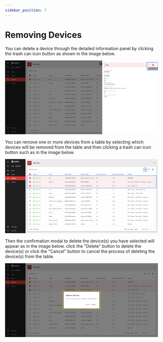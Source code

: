 ```yaml
---
sidebar_position: 7
---
```


# Removing Devices

You can delete a device through the detailed information panel by clicking the trash can icon button as shown in the image below.

![](/img/screenshots/website-application-usage/devices/removing-devices/removing-devices-1.png)

You can remove one or more devices from a table by selecting which devices will be removed from the table and then clicking a trash can icon button such as in the image below.

![](/img/screenshots/website-application-usage/devices/removing-devices/removing-devices-2.png)

Then the confirmation modal to delete the device(s) you have selected will appear as in the image below. click the "Delete" button to delete the device(s) or click the "Cancel" button to cancel the process of deleting the device(s) from the table.

![](/img/screenshots/website-application-usage/devices/removing-devices/removing-devices-3.png)